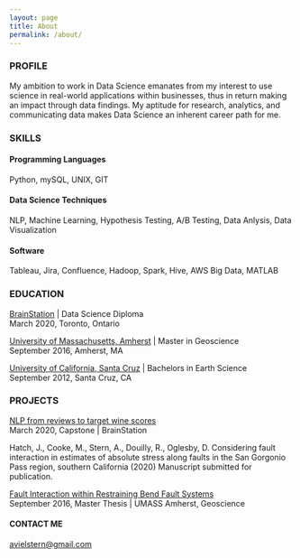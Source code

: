 ```yaml
---
layout: page
title: About
permalink: /about/
---
```


### PROFILE
My ambition to work in Data Science emanates from my interest to use science in real-world applications within businesses, thus in return making an impact through data findings. My aptitude for research, analytics, and communicating data makes Data Science an inherent career path for me.


### SKILLS

#### Programming Languages
Python, mySQL, UNIX, GIT

#### Data Science Techniques 
NLP, Machine Learning, Hypothesis Testing, A/B Testing, Data Anlysis, Data Visualization

#### Software
Tableau, Jira, Confluence, Hadoop, Spark, Hive, AWS Big Data, MATLAB


### EDUCATION
[BrainStation](https://www.ucsc.edu/) | Data Science Diploma<br/>
March 2020, Toronto, Ontario

[University of Massachusetts, Amherst](https://www.umass.edu/) |  Master in Geoscience<br/>
September 2016, Amherst, MA

[University of California, Santa Cruz](https://www.ucsc.edu/) |  Bachelors in Earth Science<br/>
September 2012, Santa Cruz, CA


### PROJECTS

[NLP from reviews to target wine scores](https://avielrs.github.io/BrainStation-Capstone/)<br/>
March 2020, Capstone | BrainStation

Hatch, J., Cooke, M., Stern, A., Douilly, R., Oglesby, D. Considering fault   interaction in estimates of absolute stress along faults in the San Gorgonio Pass region, southern California (2020) Manuscript submitted for publication.

[Fault Interaction within Restraining Bend Fault Systems](https://scholarworks.umass.edu/masters_theses_2/449/)<br/>
September 2016, Master Thesis | UMASS Amherst, Geoscience


#### CONTACT ME
[avielstern@gmail.com](mailto:avielstern@gmail.com)